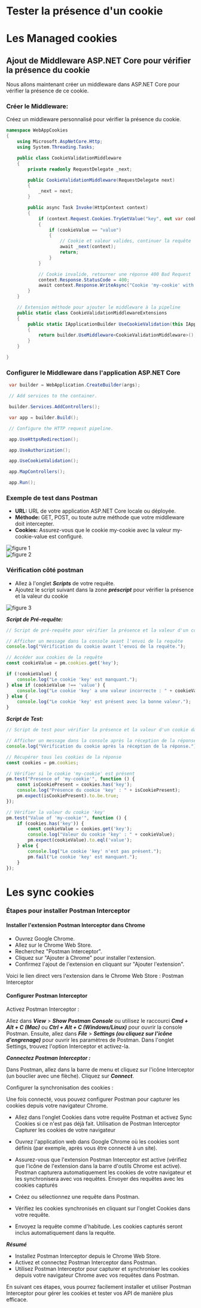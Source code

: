 # Tester la présence d'un cookie

# Les Managed cookies 

## Ajout de Middleware ASP.NET Core pour vérifier la présence du cookie

Nous allons maintenant créer un middleware dans ASP.NET Core pour vérifier la présence de ce cookie.

### Créer le Middleware:

Créez un middleware personnalisé pour vérifier la présence du cookie.

``` csharp
namespace WebAppCookies
{
    using Microsoft.AspNetCore.Http;
    using System.Threading.Tasks;

    public class CookieValidationMiddleware
    {
        private readonly RequestDelegate _next;

        public CookieValidationMiddleware(RequestDelegate next)
        {
            _next = next;
        }

        public async Task Invoke(HttpContext context)
        {
            if (context.Request.Cookies.TryGetValue("key", out var cookieValue))
            {
                if (cookieValue == "value")
                {
                    // Cookie et valeur valides, continuer la requête
                    await _next(context);
                    return;
                }
            }

            // Cookie invalide, retourner une réponse 400 Bad Request
            context.Response.StatusCode = 400;
            await context.Response.WriteAsync("Cookie 'my-cookie' with value 'my-cookie-value' is required.");
        }
    }

    // Extension méthode pour ajouter le middleware à la pipeline
    public static class CookieValidationMiddlewareExtensions
    {
        public static IApplicationBuilder UseCookieValidation(this IApplicationBuilder builder)
        {
            return builder.UseMiddleware<CookieValidationMiddleware>();
        }
    }

}

```
### Configurer le Middleware dans l'application ASP.NET Core

``` csharp
 var builder = WebApplication.CreateBuilder(args);

 // Add services to the container.

 builder.Services.AddControllers();

 var app = builder.Build();

 // Configure the HTTP request pipeline.

 app.UseHttpsRedirection();

 app.UseAuthorization();

 app.UseCookieValidation();

 app.MapControllers();

 app.Run();

```
### Exemple de test dans Postman

- **URL:** URL de votre application ASP.NET Core locale ou déployée.
- **Méthode:** GET, POST, ou toute autre méthode que votre middleware doit intercepter.
- **Cookies:** Assurez-vous que le cookie my-cookie avec la valeur my-cookie-value est configuré.

![figure 1](https://github.com/bejaouibechir/WebApiTestExamples/blob/bejaouibechir-cookie/2.png)  
![figure 2](https://github.com/bejaouibechir/WebApiTestExamples/blob/bejaouibechir-cookie/1.png)  
       

### Vérification côté postman 

- Allez à l'onglet ***Scripts*** de votre requête.
- Ajoutez le script suivant dans la zone ***préscript*** pour vérifier la présence et la valeur du cookie


![figure 3](https://github.com/bejaouibechir/WebApiTestExamples/blob/bejaouibechir-cookie/3.png)  

***Script de Pré-requête:***

```javascript
// Script de pré-requête pour vérifier la présence et la valeur d'un cookie

// Afficher un message dans la console avant l'envoi de la requête
console.log("Vérification du cookie avant l'envoi de la requête.");

// Accéder aux cookies de la requête
const cookieValue = pm.cookies.get('key');

if (!cookieValue) {
    console.log("Le cookie 'key' est manquant.");
} else if (cookieValue !== 'value') {
    console.log("Le cookie 'key' a une valeur incorrecte : " + cookieValue);
} else {
    console.log("Le cookie 'key' est présent avec la bonne valeur.");
}

```
***Script de Test:***

``` javascript
// Script de test pour vérifier la présence et la valeur d'un cookie dans la réponse

// Afficher un message dans la console après la réception de la réponse
console.log("Vérification du cookie après la réception de la réponse.");

// Récupérer tous les cookies de la réponse
const cookies = pm.cookies;

// Vérifier si le cookie 'my-cookie' est présent
pm.test("Presence of 'my-cookie'", function () {
    const isCookiePresent = cookies.has('key');
    console.log("Présence du cookie 'key' : " + isCookiePresent);
    pm.expect(isCookiePresent).to.be.true;
});

// Vérifier la valeur du cookie 'key'
pm.test("Value of 'my-cookie'", function () {
    if (cookies.has('key')) {
        const cookieValue = cookies.get('key');
        console.log("Valeur du cookie 'key' : " + cookieValue);
        pm.expect(cookieValue).to.eql('value');
    } else {
        console.log("Le cookie 'key' n'est pas présent.");
        pm.fail("Le cookie 'key' est manquant.");
    }
});

```

# Les sync cookies 

### Étapes pour installer Postman Interceptor
#### Installer l'extension Postman Interceptor dans Chrome
- Ouvrez Google Chrome.
- Allez sur le Chrome Web Store.
- Recherchez "Postman Interceptor".
- Cliquez sur "Ajouter à Chrome" pour installer l'extension.
- Confirmez l'ajout de l'extension en cliquant sur "Ajouter l'extension".

Voici le lien direct vers l'extension dans le Chrome Web Store : Postman Interceptor

#### Configurer Postman Interceptor
Activez Postman Interceptor :

Allez dans ***View*** > ***Show Postman Console*** ou utilisez le raccourci ***Cmd + Alt + C (Mac)*** ou ***Ctrl + Alt + C (Windows/Linux)*** pour ouvrir la console Postman.
Ensuite, allez dans ***File*** > ***Settings (ou cliquez sur l'icône d'engrenage)*** pour ouvrir les paramètres de Postman.
Dans l'onglet Settings, trouvez l'option Interceptor et activez-la.

***Connectez Postman Interceptor :***

Dans Postman, allez dans la barre de menu et cliquez sur l'icône Interceptor (un bouclier avec une flèche).
Cliquez sur ***Connect***.

Configurer la synchronisation des cookies :

Une fois connecté, vous pouvez configurer Postman pour capturer les cookies depuis votre navigateur Chrome.

- Allez dans l'onglet Cookies dans votre requête Postman et activez Sync Cookies si ce n'est pas déjà fait.
Utilisation de Postman Interceptor
Capturer les cookies de votre navigateur

- Ouvrez l'application web dans Google Chrome où les cookies sont définis (par exemple, après vous être connecté à un site).
- Assurez-vous que l'extension Postman Interceptor est active (vérifiez que l'icône de l'extension dans la barre d'outils Chrome est active).
Postman capturera automatiquement les cookies de votre navigateur et les synchronisera avec vos requêtes.
Envoyer des requêtes avec les cookies capturés

- Créez ou sélectionnez une requête dans Postman.
- Vérifiez les cookies synchronisés en cliquant sur l'onglet Cookies dans votre requête.
- Envoyez la requête comme d'habitude. Les cookies capturés seront inclus automatiquement dans la requête.

***Résumé***

- Installez Postman Interceptor depuis le Chrome Web Store.
- Activez et connectez Postman Interceptor dans Postman.
- Utilisez Postman Interceptor pour capturer et synchroniser les cookies depuis votre navigateur Chrome avec vos requêtes dans Postman.
  
En suivant ces étapes, vous pourrez facilement installer et utiliser Postman Interceptor pour gérer les cookies et tester vos API de manière plus efficace.


 
